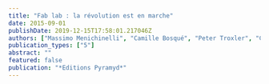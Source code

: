 ```yaml
---
title: "Fab lab : la révolution est en marche"
date: 2015-09-01
publishDate: 2019-12-15T17:58:01.217046Z
authors: ["Massimo Menichinelli", "Camille Bosqué", "Peter Troxler", "Cecilia Raspanti", "Alex Schaub", "Heloisa Neves"]
publication_types: ["5"]
abstract: ""
featured: false
publication: "*Editions Pyramyd*"
---
```


